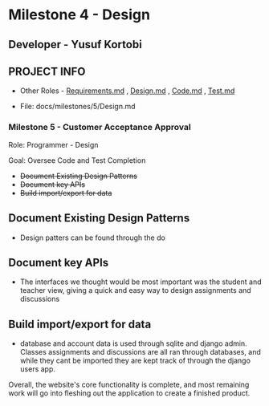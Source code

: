 # Milestone 4 - Design

## Developer - Yusuf Kortobi
## PROJECT INFO


* Other Roles - [Requirements.md](Requirements.md)
, [Design.md](Design.md)
, [Code.md](Code.md)
, [Test.md](Test.md)



* File: docs/milestones/5/Design.md




### Milestone 5 - Customer Acceptance Approval



Role: Programmer - Design

Goal: Oversee Code and Test Completion

* ~~Document Existing Design Patterns~~
* ~~Document key APIs~~
* ~~Build import/export for data~~

## Document Existing Design Patterns

* Design patters can be found through the do

  
## Document key APIs

* The interfaces we thought would be most important was the student and teacher view, giving a quick and easy way to design assignments and discussions

## Build import/export for data

* database and account data is used through sqlite and django admin.  Classes assignments and discussions are all ran through databases, and while they cant be imported they are kept track of through the django users app.
  
Overall, the website's core functionality is complete, and most remaining work will go into fleshing out the application to create a finished product.

